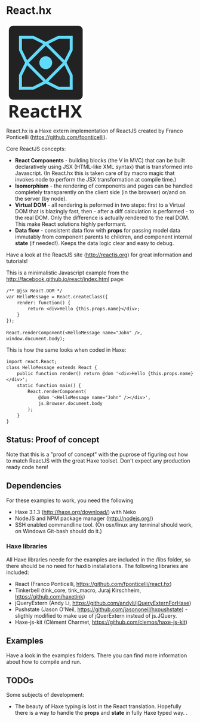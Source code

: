 # React.hx

![React.hx](/react-hx.png?raw=true "React.hx")

React.hx is a Haxe extern implementation of ReactJS created by Franco Ponticelli (https://github.com/fponticelli).

Core ReactJS concepts:
- **React Components** - building blocks (the V in MVC) that can be built declaratively using JSX (HTML-like XML syntax) that is transformed into Javascript. (In React.hx this is taken care of by macro magic that invokes node to perform the JSX transformation at compile time.)
- **Isomorphism** - the rendering of components and pages can be handled completely transparently on the client side (in the browser) or/and on the server (by node).
- **Virtual DOM** - all rendering is peformed in two steps: first to a Virtual DOM that is blazingly fast, then - after a diff calculation is performed - to the real DOM. Only the difference is actually rendered to the real DOM. This make React solutions highly performant.
- **Data flow** - consistent data flow with **props** for passing model data immutably from component parents to children, and component internal **state** (if needed!). Keeps the data logic clear and easy to debug.

Have a look at the ReactJS site (http://reactjs.org) for great information and tutorials!

This is a minimalistic Javascript example from the http://facebook.github.io/react/index.html page:
```
/** @jsx React.DOM */
var HelloMessage = React.createClass({
	render: function() {
		return <div>Hello {this.props.name}</div>;
	}
});

React.renderComponent(<HelloMessage name="John" />, window.document.body);
```

This is how the same looks when coded in Haxe:
```
import react.React;
class HelloMessage extends React {	
	public function render() return @dom '<div>Hello {this.props.name}</div>';
	static function main() {
		React.renderComponent(
			@dom '<HelloMessage name="John" /></div>',
			js.Browser.document.body
		);
	}	
}
```
	
## Status: Proof of concept

Note that this is a "proof of concept" with the puprose of figuring out how to match ReactJS with the great Haxe toolset.
Don't expect any production ready code here!

## Dependencies

For these examples to work, you need the following

- Haxe 3.1.3 (http://haxe.org/download/) with Neko
- NodeJS and NPM package manager (http://nodejs.org/)	
- SSH enabled commandline tool. (On osx/linux any terminal should work, on Windows Git-bash should do it.)

### Haxe libraries

All Haxe libraries neede for the examples are included in the /libs folder, so there should be no need for haxlib installations. The following libraries are included:
- React (Franco Ponticelli, https://github.com/fponticelli/react.hx)
- Tinkerbell (tink_core, tink_macro, Juraj Kirschheim, https://github.com/haxetink)
- jQueryExtern (Andy Li, https://github.com/andyli/jQueryExternForHaxe)
- Pushstate (Jason O'Neil, https://github.com/jasononeil/hxpushstate) - sligthly modified to make use of jQuerExtern instead of js.JQuery.
- Haxe-js-kit (Clément Charmet, https://github.com/clemos/haxe-js-kit)

## Examples

Have a look in the examples folders. There you can find more information about how to compile and run.

## TODOs

Some subjects of development:
- The beauty of Haxe typing is lost in the React translation. Hopefully there is a way to handle the **props** and **state** in fully Haxe typed way.
.
